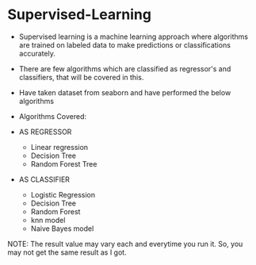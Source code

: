 # Supervised-Learning

+ Supervised learning is a machine learning approach where algorithms are trained on labeled data to make predictions or classifications accurately.

+ There are few algorithms which are classified as regressor's and classifiers, that will be covered in this.

+ Have taken dataset from seaborn and have performed the below algorithms
  
+ Algorithms Covered:

+ AS REGRESSOR
   + Linear regression
   + Decision Tree
   + Random Forest Tree

+ AS CLASSIFIER
   + Logistic Regression
   + Decision Tree
   + Random Forest
   + knn model
   + Naive Bayes model
 
NOTE: The result value may vary  each and everytime you run it. So, you may not get the same result as I got.

